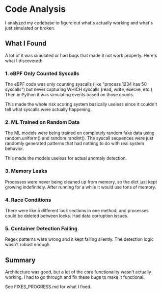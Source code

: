 # Code Analysis

I analyzed my codebase to figure out what's actually working and what's just simulated or broken.

## What I Found

A lot of it was simulated or had bugs that made it not work properly. Here's what I discovered:

### 1. eBPF Only Counted Syscalls

The eBPF code was only counting syscalls (like "process 1234 has 50 syscalls") but never capturing WHICH syscalls (read, write, execve, etc.). Then in Python it was simulating events based on those counts.

This made the whole risk scoring system basically useless since it couldn't tell what syscalls were actually happening.

### 2. ML Trained on Random Data

The ML models were being trained on completely random fake data using random.uniform() and random.randint(). The syscall sequences were just randomly generated patterns that had nothing to do with real system behavior.

This made the models useless for actual anomaly detection.

### 3. Memory Leaks

Processes were never being cleaned up from memory, so the dict just kept growing indefinitely. After running for a while it would use tons of memory.

### 4. Race Conditions

There were like 5 different lock sections in one method, and processes could be deleted between locks. Had data corruption issues.

### 5. Container Detection Failing

Regex patterns were wrong and it kept failing silently. The detection logic wasn't robust enough.

## Summary

Architecture was good, but a lot of the core functionality wasn't actually working. I had to go through and fix these bugs to make it functional.

See FIXES_PROGRESS.md for what I fixed.
